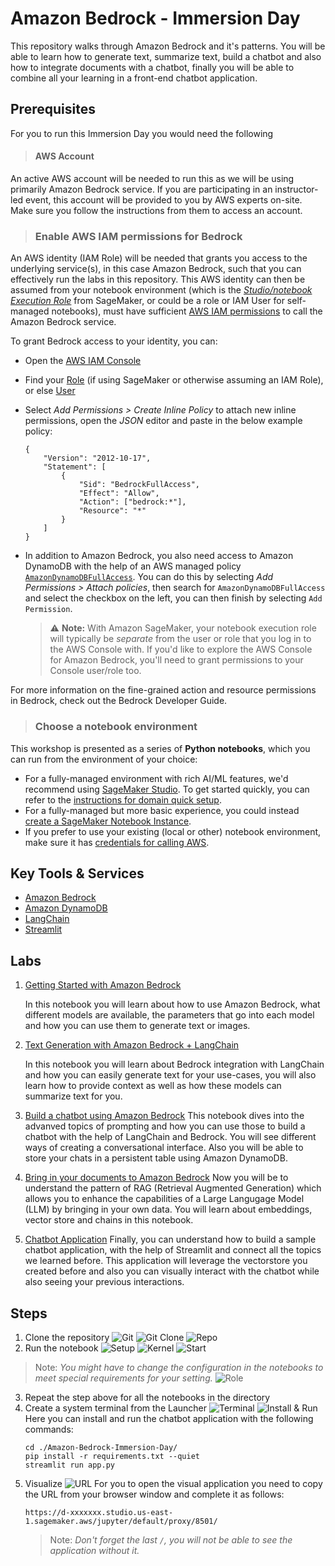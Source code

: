 # Amazon Bedrock - Immersion Day
This repository walks through Amazon Bedrock and it's patterns. You will be able to learn how to generate text, summarize text, build a chatbot and also how to integrate documents with a chatbot, finally you will be able to combine all your learning in a front-end chatbot application.

## Prerequisites
For you to run this Immersion Day you would need the following
>#### AWS Account
An active AWS account will be needed to run this as we will be using primarily Amazon Bedrock service. If you are participating in an instructor-led event, this account will be provided to you by AWS experts on-site. Make sure you follow the instructions from them to access an account.

>### Enable AWS IAM permissions for Bedrock
An AWS identity (IAM Role) will be needed that grants you access to the underlying service(s), in this case Amazon Bedrock, such that you can effectively run the labs in this repository. This  AWS identity can then be assumed from your notebook environment (which is the [*Studio/notebook Execution Role*](https://docs.aws.amazon.com/sagemaker/latest/dg/sagemaker-roles.html) from SageMaker, or could be a role or IAM User for self-managed notebooks), must have sufficient [AWS IAM permissions](https://docs.aws.amazon.com/IAM/latest/UserGuide/access_policies.html) to call the Amazon Bedrock service.

To grant Bedrock access to your identity, you can:

- Open the [AWS IAM Console](https://us-east-1.console.aws.amazon.com/iam/home?#)
- Find your [Role](https://us-east-1.console.aws.amazon.com/iamv2/home?#/roles) (if using SageMaker or otherwise assuming an IAM Role), or else [User](https://us-east-1.console.aws.amazon.com/iamv2/home?#/users)
- Select *Add Permissions > Create Inline Policy* to attach new inline permissions, open the *JSON* editor and paste in the below example policy:

    ```
    {
        "Version": "2012-10-17",
        "Statement": [
            {
                "Sid": "BedrockFullAccess",
                "Effect": "Allow",
                "Action": ["bedrock:*"],
                "Resource": "*"
            }
        ]
    }
    ```
- In addition to Amazon Bedrock, you also need access to Amazon DynamoDB with the help of an AWS managed policy [`AmazonDynamoDBFullAccess`](https://docs.aws.amazon.com/aws-managed-policy/latest/reference/AmazonDynamoDBFullAccess.html). You can do this by selecting *Add Permissions > Attach policies*, then search for `AmazonDynamoDBFullAccess` and select the checkbox on the left, you can then finish by selecting `Add Permission`.

    > ⚠️ **Note:** With Amazon SageMaker, your notebook execution role will typically be *separate* from the user or role that you log in to the AWS Console with. If you'd like to explore the AWS Console for Amazon Bedrock, you'll need to grant permissions to your Console user/role too.

For more information on the fine-grained action and resource permissions in Bedrock, check out the Bedrock Developer Guide.


>### Choose a notebook environment
This workshop is presented as a series of **Python notebooks**, which you can run from the environment of your choice:

- For a fully-managed environment with rich AI/ML features, we'd recommend using [SageMaker Studio](https://aws.amazon.com/sagemaker/studio/). To get started quickly, you can refer to the [instructions for domain quick setup](https://docs.aws.amazon.com/sagemaker/latest/dg/onboard-quick-start.html).
- For a fully-managed but more basic experience, you could instead [create a SageMaker Notebook Instance](https://docs.aws.amazon.com/sagemaker/latest/dg/howitworks-create-ws.html).
- If you prefer to use your existing (local or other) notebook environment, make sure it has [credentials for calling AWS](https://docs.aws.amazon.com/cli/latest/userguide/cli-chap-configure.html).


## Key Tools & Services
- [Amazon Bedrock](https://aws.amazon.com/bedrock/)
- [Amazon DynamoDB](https://aws.amazon.com/dynamodb/)
- [LangChain](https://www.langchain.com/)
- [Streamlit](https://streamlit.io/)

## Labs
1. [Getting Started with Amazon Bedrock](./00-Bedrock_101.ipynb)
    
    In this notebook you will learn about how to use Amazon Bedrock, what different models are available, the parameters that go into each model and how you can use them to generate text or images.
2. [Text Generation with Amazon Bedrock + LangChain](./01-Text_Generation_%26_Summarization.ipynb)

    In this notebook you will learn about Bedrock integration with LangChain and how you can easily generate text for your use-cases, you will also learn how to provide context as well as how these models can summarize text for you.
3. [Build a chatbot using Amazon Bedrock](./02_Chat_with_Bedrock.ipynb)
    This notebook dives into the advanved topics of prompting and how you can use those to build a chatbot with the help of LangChain and Bedrock. You will see different ways of creating a conversational interface. Also you will be able to store your chats in a persistent table using Amazon DynamoDB.
4. [Bring in your documents to Amazon Bedrock](./03_Documents_powered_Chat.ipynb)
    Now you will be to understand the pattern of RAG (Retrieval Augmented Generation) which allows you to enhance the capabilities of a Large Langugage Model (LLM) by bringing in your own data. You will learn about embeddings, vector store and chains in this notebook.
5. [Chatbot Application](./app.py)
    Finally, you can understand how to build a sample chatbot application, with the help of Streamlit and connect all the topics we learned before. This application will leverage the vectorstore you created before and also you can visually interact with the chatbot while also seeing your previous interactions.

## Steps
1. Clone the repository
![Git](./images/setup/01.png)
![Git Clone](./images/setup/02.png)
![Repo](./images/setup/03.png)
2. Run the notebook
![Setup](./images/setup/04.png)
![Kernel](./images/setup/05.png)
![Start](./images/setup/06.png)
>Note: *You might have to change the configuration in the notebooks to meet special requirements for your setting.*
![Role](./images/setup/10.png) 
3. Repeat the step above for all the notebooks in the directory
4. Create a system terminal from the Launcher
![Terminal](./images/setup/07.png)
![Install & Run](./images/setup/08.png)
Here you can install and run the chatbot application with the following commands:
    ```
    cd ./Amazon-Bedrock-Immersion-Day/
    pip install -r requirements.txt --quiet
    streamlit run app.py
    ```
5. Visualize
![URL](./images/setup/09.png)
For you to open the visual application you need to copy the URL from your browser window and complete it as follows:
    ```
    https://d-xxxxxxx.studio.us-east-1.sagemaker.aws/jupyter/default/proxy/8501/
    ```
    >Note: *Don't forget the last `/`, you will not be able to see the application without it.*